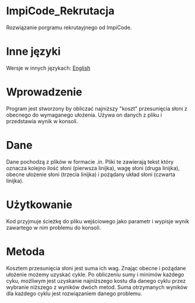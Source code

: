 # ImpiCode_Rekrutacja
Rozwiązanie porgramu rekrutayjnego od ImpiCode.

# Inne języki
Wersje w innych językach:
<a href = https://github.com/MrResor/ImpiCode_Rekrutacja/blob/main/README.md>English</a>

# Wprowadzenie
Program jest stworzony by obliczać najniższy "koszt" przesunięcia słoni z obecnego do wymaganego ułożenia. Używa on danych z pliku i przedstawia wynik w konsoli.

# Dane
Dane pochodzą z plików w formacie .in. Pliki te zawierają tekst który oznacza kolejno ilość słoni (pierwsza linijka),
wagę słoni (druga linijka), obecne ułożenie słoni (trzecia linijka) i pożądany układ słoni (czwarta linijka).

# Użytkowanie
Kod przyjmuje ścieżkę do pliku wejściowego jako parametr i wypisje wynik zawartego w nim problemu do konsoli.

# Metoda
Kosztem przesunięcia słoni jest suma ich wag. Znając obecne i pożądane ułożenie możemy uzyskać cykle. Po obliczeniu sumy i minimów każdego cyku, możliwym jest uzyskanie najniższego kostu dla danego cyklu przez wybranie niższego z wyników dwóch metod. Suma otrzymanych wyników dla każdego cyklu jest rozwiązaniem danego problemu.